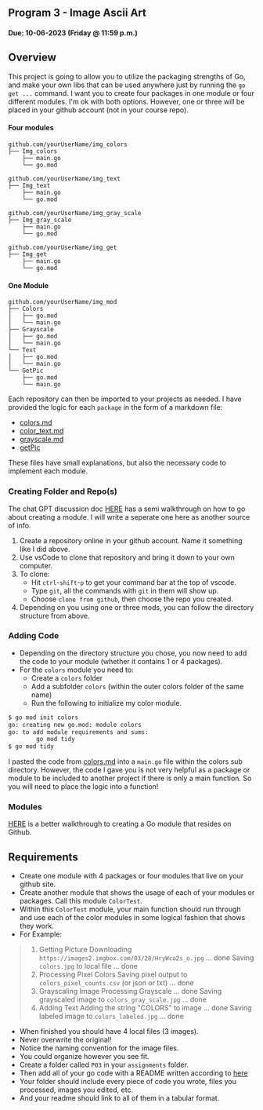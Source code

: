 ## Program 3 - Image Ascii Art
#### Due: 10-06-2023 (Friday @ 11:59 p.m.) 

## Overview

This project is going to allow you to utilize the packaging strengths of Go, and make your own libs that can be used anywhere just by running the `go get ...` command. I want you to create four packages in one module or four different modules. I'm ok with both options. However, one or three will be placed in your github account (not in your course repo). 

#### Four modules
```
github.com/yourUserName/img_colors
├── Img_colors
    ├── main.go
    └── go.mod

github.com/yourUserName/img_text
├── Img_text
    ├── main.go
    └── go.mod

github.com/yourUserName/img_gray_scale
├── Img_gray_scale
    ├── main.go
    └── go.mod

github.com/yourUserName/img_get
├── Img_get
    ├── main.go
    └── go.mod
```


#### One Module 
```
github.com/yourUserName/img_mod
├── Colors
│   ├── go.mod
│   └── main.go
├── Grayscale
│   ├── go.mod
│   └── main.go
└── Text
│   ├── go.mod
│   └── main.go
└── GetPic
    ├── go.mod
    └── main.go
```

Each repository can then be imported to your projects as needed. I have provided the logic for each `package` in the form of a markdown file:

- [colors.md](./colors.md)
- [color_text.md](./color_text.md)
- [grayscale.md](./grayscale.md)
- [getPic](./getPic/)

These files have small explanations, but also the necessary code to implement each module. 

### Creating Folder and Repo(s)

The chat GPT discussion doc [HERE](../../Lectures/module_conversation.md) has a semi walkthrough on how to go about creating a module. I will write a seperate one here as another source of info.

1. Create a repository online in your github account. Name it something like I did above. 
2. Use vsCode to clone that repository and bring it down to your own computer. 
3. To clone:
   - Hit `ctrl`-`shift`-`p` to get your command bar at the top of vscode.
   - Type `git`, all the commands with `git` in them will show up.
   - Choose `clone from github`, then choose the repo you created. 
4. Depending on you using one or three mods, you can follow the directory structure from above.

 
### Adding Code 

- Depending on the directory structure you chose, you now need to add the code to your module (whether it contains 1 or 4 packages).
- For the `colors` module you need to:
  - Create a `colors` folder
  - Add a subfolder `colors` (within the outer colors folder of the same name) 
  - Run the following to initialize my color module.

```bash
$ go mod init colors     
go: creating new go.mod: module colors
go: to add module requirements and sums:
        go mod tidy
$ go mod tidy                                                 
```

I pasted the code from [colors.md](./colors.md) into a `main.go` file within the colors sub directory. However, the code I gave you is not very helpful as a package or module to be included to another project if there is only a main function. So you will need to place the logic into a function!


### Modules
[HERE](../../Lectures/github_modules.md) is a better walkthrough to creating a Go module that resides on Github.

## Requirements

- Create one module with 4 packages or four modules that live on your github site.
- Create another module that shows the usage of each of your modules or packages. Call this module `ColorTest`.
- Within this `ColorTest` module, your main function should run through and use each of the color modules in some logical fashion that shows they work. 
- For Example:


>1. Getting Picture 
>    Downloading `https://images2.imgbox.com/03/28/HryWco2s_o.jpg` ... done
>    Saving `colors.jpg` to local file ... done
>2. Processing Pixel Colors
>    Saving pixel output to `colors_pixel_counts.csv` (or json or txt) ... done
>3. Grayscaling Image
>    Processing Grayscale ... done
>    Saving grayscaled image to `colors_gray_scale.jpg`  ... done
>4. Adding Text
>    Adding the string "COLORS" to image ... done
>    Saving labeled image to `colors_labeled.jpg` ... done

- When finished you should have 4 local files (3 images). 
- Never overwrite the original!
- Notice the naming convention for the image files.
- You could organize however you see fit.
- Create a folder called `P03` in your `assignments` folder.
- Then add all of your go code with a README written according to [here](../../Resources/03-Readmees/README.md) 
- Your folder should include every piece of code you wrote, files you processed, images you edited, etc.
- And your readme should link to all of them in a tabular format.
